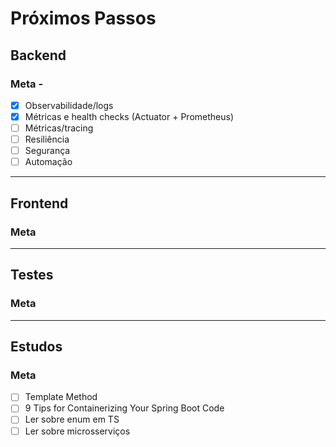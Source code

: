 # Próximos Passos

## Backend
### Meta - 
- [x] Observabilidade/logs
- [x] Métricas e health checks (Actuator + Prometheus)
- [ ] Métricas/tracing
- [ ] Resiliência
- [ ] Segurança
- [ ] Automação

---

## Frontend
### Meta

---

## Testes
### Meta


---

## Estudos
### Meta
- [ ] Template Method
- [ ] 9 Tips for Containerizing Your Spring Boot Code
- [ ] Ler sobre enum em TS
- [ ] Ler sobre microsserviços